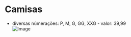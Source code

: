 # Camisas
- diversas númerações: P, M, G, GG, XXG  - valor: 39,99    
![Image](https://user-images.githubusercontent.com/112183815/197582346-bfe54e91-bacb-4a4f-b9a3-e1443aa39457.jpg)
